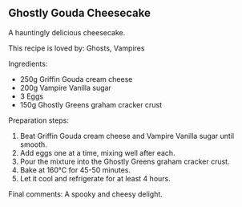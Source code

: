 ## Ghostly Gouda Cheesecake

A hauntingly delicious cheesecake.

This recipe is loved by: Ghosts, Vampires

Ingredients:

* 250g Griffin Gouda cream cheese
* 200g Vampire Vanilla sugar
* 3 Eggs
* 150g Ghostly Greens graham cracker crust

Preparation steps:

1. Beat Griffin Gouda cream cheese and Vampire Vanilla sugar until smooth.
2. Add eggs one at a time, mixing well after each.
3. Pour the mixture into the Ghostly Greens graham cracker crust.
4. Bake at 160°C for 45-50 minutes.
5. Let it cool and refrigerate for at least 4 hours.

Final comments: A spooky and cheesy delight.

